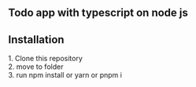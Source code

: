 ## Todo app with typescript on node js
## Installation
<p>
1. Clone this repository <br>
2. move to folder <br>
3. run npm install or yarn or pnpm i <br>
<p/>